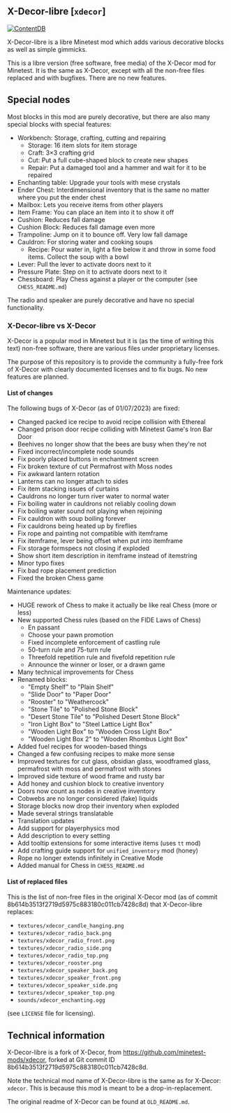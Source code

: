 ## X-Decor-libre [`xdecor`] ##

[![ContentDB](https://content.minetest.net/packages/Wuzzy/xdecor/shields/downloads/)](https://content.minetest.net/packages/Wuzzy/xdecor/)

X-Decor-libre is a libre Minetest mod which adds various decorative blocks
as well as simple gimmicks.

This is a libre version (free software, free media) of the X-Decor mod for Minetest.
It is the same as X-Decor, except with all the non-free files replaced and with
bugfixes. There are no new features.

## Special nodes

Most blocks in this mod are purely decorative, but there are also many special
blocks with special features:

* Workbench: Storage, crafting, cutting and repairing
    * Storage: 16 item slots for item storage
    * Craft: 3×3 crafting grid
    * Cut: Put a full cube-shaped block to create new shapes
    * Repair: Put a damaged tool and a hammer and wait for it to be repaired
* Enchanting table: Upgrade your tools with mese crystals
* Ender Chest: Interdimensional inventory that is the same no matter
               where you put the ender chest
* Mailbox: Lets you receive items from other players
* Item Frame: You can place an item into it to show it off
* Cushion: Reduces fall damage
* Cushion Block: Reduces fall damage even more
* Trampoline: Jump on it to bounce off. Very low fall damage
* Cauldron: For storing water and cooking soups
    * Recipe: Pour water in, light a fire below it and throw
      in some food items. Collect the soup with a bowl
* Lever: Pull the lever to activate doors next to it
* Pressure Plate: Step on it to activate doors next to it
* Chessboard: Play Chess against a player or the computer (see `CHESS_README.md`)

The radio and speaker are purely decorative and have no special functionality.

### X-Decor-libre vs X-Decor

X-Decor is a popular mod in Minetest but it is (as the time of writing this text)
non-free software, there are various files under proprietary licenses.

The purpose of this repository is to provide the community a fully-free fork of
X-Decor with clearly documented licenses and to fix bugs. No new features are
planned.

#### List of changes
The following bugs of X-Decor (as of 01/07/2023) are fixed:

* Changed packed ice recipe to avoid recipe collision with Ethereal
* Changed prison door recipe colliding with Minetest Game's Iron Bar Door
* Beehives no longer show that the bees are busy when they're not
* Fixed incorrect/incomplete node sounds
* Fix poorly placed buttons in enchantment screen
* Fix broken texture of cut Permafrost with Moss nodes
* Fix awkward lantern rotation
* Lanterns can no longer attach to sides
* Fix item stacking issues of curtains
* Cauldrons no longer turn river water to normal water
* Fix boiling water in cauldrons not reliably cooling down
* Fix boiling water sound not playing when rejoining
* Fix cauldron with soup boiling forever
* Fix cauldrons being heated up by fireflies
* Fix rope and painting not compatible with itemframe
* Fix itemframe, lever being offset when put into itemframe
* Fix storage formspecs not closing if exploded
* Show short item description in itemframe instead of itemstring
* Minor typo fixes
* Fix bad rope placement prediction
* Fixed the broken Chess game

Maintenance updates:
* HUGE rework of Chess to make it actually be like real Chess (more or less)
* New supported Chess rules (based on the FIDE Laws of Chess)
    * En passant
    * Choose your pawn promotion
    * Fixed incomplete enforcement of castling rule
    * 50-turn rule and 75-turn rule
    * Threefold repetition rule and fivefold repetition rule
    * Announce the winner or loser, or a drawn game
* Many technical improvements for Chess
* Renamed blocks:
    * "Empty Shelf" to "Plain Shelf"
    * "Slide Door" to "Paper Door"
    * "Rooster" to "Weathercock"
    * "Stone Tile" to "Polished Stone Block"
    * "Desert Stone Tile" to "Polished Desert Stone Block"
    * "Iron Light Box" to "Steel Lattice Light Box"
    * "Wooden Light Box" to "Wooden Cross Light Box"
    * "Wooden Light Box 2" to "Wooden Rhombus Light Box"
* Added fuel recipes for wooden-based things
* Changed a few confusing recipes to make more sense
* Improved textures for cut glass, obsidian glass, woodframed glass,
  permafrost with moss and permafrost with stones
* Improved side texture of wood frame and rusty bar
* Add honey and cushion block to creative inventory
* Doors now count as nodes in creative inventory
* Cobwebs are no longer considered (fake) liquids
* Storage blocks now drop their inventory when exploded
* Made several strings translatable
* Translation updates
* Add support for playerphysics mod
* Add description to every setting
* Add tooltip extensions for some interactive items (uses `tt` mod)
* Add crafting guide support for `unified_inventory` mod (honey)
* Rope no longer extends infinitely in Creative Mode
* Added manual for Chess in `CHESS_README.md`

#### List of replaced files

This is the list of non-free files in the original X-Decor mod
(as of commit 8b614b3513f2719d5975c883180c011cb7428c8d)
that X-Decor-libre replaces:

* `textures/xdecor_candle_hanging.png`
* `textures/xdecor_radio_back.png`
* `textures/xdecor_radio_front.png`
* `textures/xdecor_radio_side.png`
* `textures/xdecor_radio_top.png`
* `textures/xdecor_rooster.png`
* `textures/xdecor_speaker_back.png`
* `textures/xdecor_speaker_front.png`
* `textures/xdecor_speaker_side.png`
* `textures/xdecor_speaker_top.png`
* `sounds/xdecor_enchanting.ogg`

(see `LICENSE` file for licensing).

## Technical information
X-Decor-libre is a fork of X-Decor, from <https://github.com/minetest-mods/xdecor>,
forked at Git commit ID 8b614b3513f2719d5975c883180c011cb7428c8d.

Note the technical mod name of X-Decor-libre is the same as for X-Decor: `xdecor`.
This is because this mod is meant to be a drop-in-replacement.

The original readme of X-Decor can be found at `OLD_README.md`.
